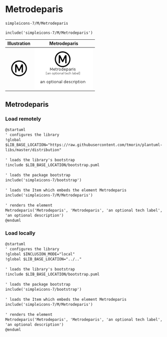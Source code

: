 # Metrodeparis


```text
simpleicons-7/M/Metrodeparis
```

```text
include('simpleicons-7/M/Metrodeparis')
```



| Illustration | Metrodeparis |
| :---: | :---: |
| ![illustration for Illustration](../../simpleicons-7/M/Metrodeparis.png) | ![illustration for Metrodeparis](../../simpleicons-7/M/Metrodeparis.Local.png) |




## Metrodeparis

### Load remotely
```plantuml
@startuml
' configures the library
!global $LIB_BASE_LOCATION="https://raw.githubusercontent.com/tmorin/plantuml-libs/master/distribution"

' loads the library's bootstrap
!include $LIB_BASE_LOCATION/bootstrap.puml

' loads the package bootstrap
include('simpleicons-7/bootstrap')

' loads the Item which embeds the element Metrodeparis
include('simpleicons-7/M/Metrodeparis')

' renders the element
Metrodeparis('Metrodeparis', 'Metrodeparis', 'an optional tech label', 'an optional description')
@enduml
```

### Load locally
```plantuml
@startuml
' configures the library
!global $INCLUSION_MODE="local"
!global $LIB_BASE_LOCATION="../.."

' loads the library's bootstrap
!include $LIB_BASE_LOCATION/bootstrap.puml

' loads the package bootstrap
include('simpleicons-7/bootstrap')

' loads the Item which embeds the element Metrodeparis
include('simpleicons-7/M/Metrodeparis')

' renders the element
Metrodeparis('Metrodeparis', 'Metrodeparis', 'an optional tech label', 'an optional description')
@enduml
```

